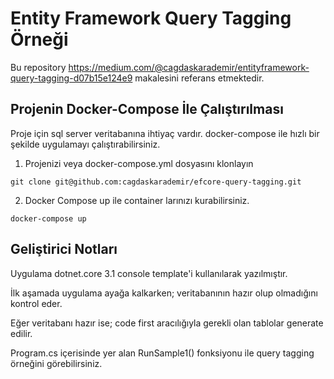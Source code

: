 # Entity Framework Query Tagging Örneği

Bu repository https://medium.com/@cagdaskarademir/entityframework-query-tagging-d07b15e124e9 makalesini referans etmektedir.

## Projenin Docker-Compose İle Çalıştırılması

Proje için sql server veritabanına ihtiyaç vardır. docker-compose ile hızlı bir şekilde uygulamayı çalıştırabilirsiniz.

1) Projenizi veya docker-compose.yml dosyasını klonlayın

`git clone git@github.com:cagdaskarademir/efcore-query-tagging.git`

2) Docker Compose up ile container larınızı kurabilirsiniz.

`docker-compose up`


## Geliştirici Notları

Uygulama dotnet.core 3.1 console template'i kullanılarak yazılmıştır.

İlk aşamada uygulama ayağa kalkarken; veritabanının hazır olup olmadığını kontrol eder.

Eğer veritabanı hazır ise; code first aracılığıyla gerekli olan tablolar generate edilir.

Program.cs içerisinde yer alan RunSample1() fonksiyonu ile query tagging örneğini görebilirsiniz.
